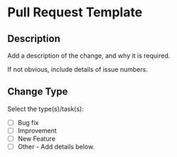 # Pull Request Template

## Description

Add a description of the change, and why it is required.

If not obvious, include details of issue numbers.

## Change Type

Select the type(s)/task(s):

- [ ] Bug fix
- [ ] Improvement
- [ ] New Feature
- [ ] Other - Add details below.
